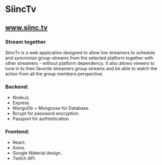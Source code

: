 # SiincTv
## www.siinc.tv
### Stream together

SiincTv is a web application designed to allow live streamers to schedule and syncronize group-streams from the selected platform together with other streamers - without platform dependency.
It also allows viewers to tune in to their favorite streamers group streams and be able to watch the action from all the group members perspective.

### Backend:
* NodeJs.
* Express
* MongoDb + Mongoose for Database.
* Bcrypt for password encryption.
* Passport for authentication.

### Frontend:
* React.
* Axios.
* Google Material design.
* Twitch API.
